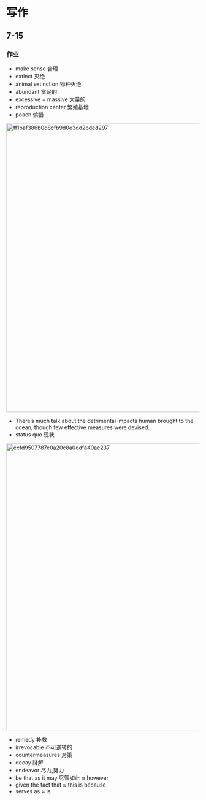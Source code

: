 # 写作
## 7-15
### 作业
- make sense 合理
- extinct 灭绝
- animal extinction 物种灭绝
- abundant 富足的
- excessive = massive 大量的
- reproduction center 繁殖基地  
- poach 偷猎
<img width="753" alt="ff1baf386b0d8cfb9d0e3dd2bded297" src="https://user-images.githubusercontent.com/44770623/179130974-d3ac1a99-e220-4029-a095-ca278e77b217.png">

- There’s much talk about the detrimental impacts human brought to the ocean, though few effective measures were devised.
- status quo 现状
<img width="748" alt="ecfd9507787e0a20c8a0ddfa40ae237" src="https://user-images.githubusercontent.com/44770623/179132063-c1b07904-3947-4729-830a-651220fed68f.png">

- remedy 补救
- irrevocable 不可逆转的
- countermeasures 对策
- decay 降解
- endeavor 尽力,努力
- be that as it may 尽管如此 $\approx$ however
- given the fact that $\approx$ this is because
- serves as $\approx$ is
